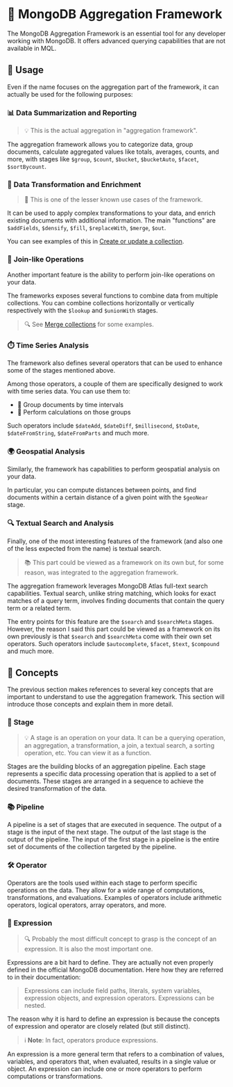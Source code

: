 # 🔄 **MongoDB Aggregation Framework**

The MongoDB Aggregation Framework is an essential tool for any developer working with MongoDB. It offers advanced querying capabilities that are not available in MQL.

## 🚀 **Usage**

Even if the name focuses on the aggregation part of the framework, it can actually be used for the following purposes:

### 📊 **Data Summarization and Reporting**

> 💡 This is the actual aggregation in "aggregation framework".
    
The aggregation framework allows you to categorize data, group documents, calculate aggregated values like totals, averages, counts, and more, with stages like `$group`, `$count`, `$bucket`, `$bucketAuto`, `$facet`, `$sortBycount`.
    
### 🔄 **Data Transformation and Enrichment**
    
> 📘 This is one of the lesser known use cases of the framework.

It can be used to apply complex transformations to your data, and enrich existing documents with additional information.
The main "functions" are `$addFields`, `$densify`, `$fill`, `$replaceWith`, `$merge`, `$out`.

You can see examples of this in [Create or update a collection](../how-to/create-or-update-a-collection.md).

### 🔗 **Join-like Operations**

Another important feature is the ability to perform join-like operations on your data.
    
The frameworks exposes several functions to combine data from multiple collections. You can combine collections horizontally or vertically
respectively with the `$lookup` and `$unionWith` stages.

> 🔍 See [Merge collections](../how-to/combine-collections.md) for some examples.

### ⏱️ **Time Series Analysis**

The framework also defines several operators that can be used to enhance some of the stages mentioned above.

Among those operators, a couple of them are specifically designed to work with time series data. You can use them to:
- 📅 Group documents by time intervals
- 🧮 Perform calculations on those groups

Such operators include `$dateAdd`, `$dateDiff`, `$millisecond`, `$toDate`, `$dateFromString`, `$dateFromParts` and much more.

### 🌍 **Geospatial Analysis**

Similarly, the framework has capabilities to perform geospatial analysis on your data. 

In particular, you can compute distances between points, and find documents within a certain distance of a given point with the `$geoNear` stage.

### 🔍 **Textual Search and Analysis**

Finally, one of the most interesting features of the framework (and also one of the less expected from the name) is textual search.

> 📚 This part could be viewed as a framework on its own but, for some reason, was integrated to the aggregation framework.

The aggregation framework leverages MongoDB Atlas full-text search capabilities. Textual search, unlike string matching, which looks for exact matches of a query term, involves finding documents that contain the query term or a related term.

The entry points for this feature are the `$search` and `$searchMeta` stages.
However, the reason I said this part could be viewed as a framework on its own previously is that `$search` and `$searchMeta` come with their own set operators. Such operators include `$autocomplete`, `$facet`, `$text`, `$compound` and much more.

## 🧩 **Concepts**

The previous section makes references to several key concepts that are important to understand to use the aggregation framework.
This section will introduce those concepts and explain them in more detail.

### 🔄 **Stage**

> 💡 A stage is an operation on your data. It can be a querying operation, an aggregation, a transformation, a join, a textual search, a sorting operation, etc. You can view it as a function.

Stages are the building blocks of an aggregation pipeline. Each stage represents a specific data processing operation that is applied to a set of documents. These stages are arranged in a sequence to achieve the desired transformation of the data.

### 📚 **Pipeline**

A pipeline is a set of stages that are executed in sequence. The output of a stage is the input of the next stage. 
The output of the last stage is the output of the pipeline.
The input of the first stage in a pipeline is the entire set of documents of the collection targeted by the pipeline.

### 🛠️ **Operator**

Operators are the tools used within each stage to perform specific operations on the data. They allow for a wide range of computations, transformations, and evaluations. Examples of operators include arithmetic operators, logical operators, array operators, and more.

### 📝 **Expression**

> 🔍 Probably the most difficult concept to grasp is the concept of an expression. It is also the most important one.

Expressions are a bit hard to define. They are actually not even properly defined in the official MongoDB documentation.
Here how they are referred to in their documentation:

> Expressions can include field paths, literals, system variables, expression objects, and expression operators. Expressions can be nested.

The reason why it is hard to define an expression is because the concepts of expression and operator are closely related (but still distinct).

> ℹ️ **Note**: In fact, operators produce expressions.

An expression is a more general term that refers to a combination of values, variables, and operators that, when evaluated, results in a single value or object. An expression can include one or more operators to perform computations or transformations.
